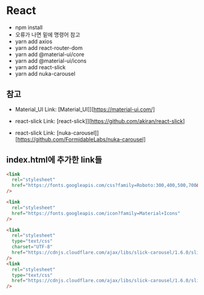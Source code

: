 # React

- npm install
- 오류가 나면 밑에 명령어 참고
- yarn add axios
- yarn add react-router-dom
- yarn add @material-ui/core
- yarn add @material-ui/icons
- yarn add react-slick
- yarn add nuka-carousel

## 참고

- Material_UI
  Link: [Material_UI]][https://material-ui.com/]

- react-slick
  Link: [react-slick]][https://github.com/akiran/react-slick]

- react-slick
  Link: [nuka-carousel]][https://github.com/FormidableLabs/nuka-carousel]

## index.html에 추가한 link들

```html
<link
  rel="stylesheet"
  href="https://fonts.googleapis.com/css?family=Roboto:300,400,500,700&display=swap"
/>

<link
  rel="stylesheet"
  href="https://fonts.googleapis.com/icon?family=Material+Icons"
/>

<link
  rel="stylesheet"
  type="text/css"
  charset="UTF-8"
  href="https://cdnjs.cloudflare.com/ajax/libs/slick-carousel/1.6.0/slick.min.css"
/>
<link
  rel="stylesheet"
  type="text/css"
  href="https://cdnjs.cloudflare.com/ajax/libs/slick-carousel/1.6.0/slick-theme.min.css"
/>
```
